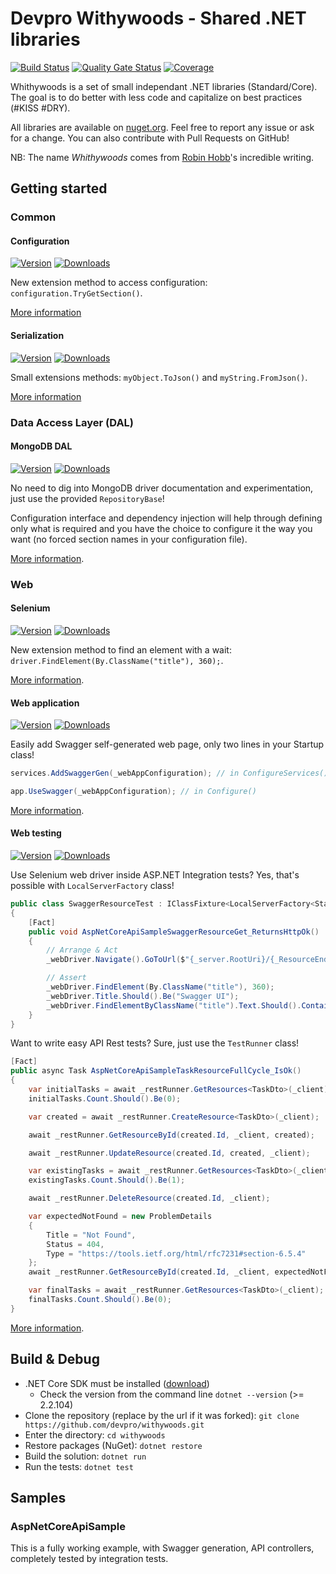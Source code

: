﻿# Devpro Withywoods - Shared .NET libraries

[![Build Status](https://dev.azure.com/devprofr/open-source/_apis/build/status/withywoods-CI?branchName=master)](https://dev.azure.com/devprofr/open-source/_build/latest?definitionId=12&branchName=master)
[![Quality Gate Status](https://sonarcloud.io/api/project_badges/measure?project=withywoods&metric=alert_status)](https://sonarcloud.io/dashboard?id=withywoods)
[![Coverage](https://sonarcloud.io/api/project_badges/measure?project=withywoods&metric=coverage)](https://sonarcloud.io/dashboard?id=withywoods)

Whithywoods is a set of small independant .NET libraries (Standard/Core). The goal is to do better with less code and capitalize on best practices (#KISS #DRY).

All libraries are available on [nuget.org](https://www.nuget.org/). Feel free to report any issue or ask for a change. You can also contribute with Pull Requests on GitHub!

NB: The name _Whithywoods_ comes from [Robin Hobb](https://twitter.com/robinhobb)'s incredible writing.

## Getting started

### Common

#### Configuration

[![Version](https://img.shields.io/nuget/v/Withywoods.Configuration.svg)](https://www.nuget.org/packages/Withywoods.Configuration/)
[![Downloads](https://img.shields.io/nuget/dt/Withywoods.Configuration.svg)](https://www.nuget.org/packages/Withywoods.Configuration/)

New extension method to access configuration: `configuration.TryGetSection()`.

[More information](./docs/Common.md)

#### Serialization

[![Version](https://img.shields.io/nuget/v/Withywoods.Serialization.svg)](https://www.nuget.org/packages/Withywoods.Serialization/)
[![Downloads](https://img.shields.io/nuget/dt/Withywoods.Serialization.svg)](https://www.nuget.org/packages/Withywoods.Serialization/)

Small extensions methods: `myObject.ToJson()` and `myString.FromJson()`.

[More information](./docs/Common.md)

### Data Access Layer (DAL)

#### MongoDB DAL

[![Version](https://img.shields.io/nuget/v/Withywoods.Dal.MongoDb.svg)](https://www.nuget.org/packages/Withywoods.Dal.MongoDb/)
[![Downloads](https://img.shields.io/nuget/dt/Withywoods.Dal.MongoDb.svg)](https://www.nuget.org/packages/Withywoods.Dal.MongoDb/)

No need to dig into MongoDB driver documentation and experimentation, just use the provided `RepositoryBase`!

Configuration interface and dependency injection will help through defining only what is required and you have the choice to configure it the way you want (no forced section names in your configuration file).

[More information](./docs/DalMongoDB.md).

### Web

#### Selenium

[![Version](https://img.shields.io/nuget/v/Withywoods.Selenium.svg)](https://www.nuget.org/packages/Withywoods.Selenium/)
[![Downloads](https://img.shields.io/nuget/dt/Withywoods.Selenium.svg)](https://www.nuget.org/packages/Withywoods.Selenium/)

New extension method to find an element with a wait: `driver.FindElement(By.ClassName("title"), 360);`.

[More information](./docs/Selenium.md).

#### Web application

[![Version](https://img.shields.io/nuget/v/Withywoods.AspNetCore.svg)](https://www.nuget.org/packages/Withywoods.AspNetCore/)
[![Downloads](https://img.shields.io/nuget/dt/Withywoods.AspNetCore.svg)](https://www.nuget.org/packages/Withywoods.AspNetCore/)

Easily add Swagger self-generated web page, only two lines in your Startup class!

```csharp
services.AddSwaggerGen(_webAppConfiguration); // in ConfigureServices()

app.UseSwagger(_webAppConfiguration); // in Configure()
```

[More information](./docs/WebApp.md).

#### Web testing

[![Version](https://img.shields.io/nuget/v/Withywoods.WebTesting.svg)](https://www.nuget.org/packages/Withywoods.WebTesting/)
[![Downloads](https://img.shields.io/nuget/dt/Withywoods.WebTesting.svg)](https://www.nuget.org/packages/Withywoods.WebTesting/)

Use Selenium web driver inside ASP.NET Integration tests? Yes, that's possible with `LocalServerFactory` class!

```csharp
public class SwaggerResourceTest : IClassFixture<LocalServerFactory<Startup>>, IDisposable
{
    [Fact]
    public void AspNetCoreApiSampleSwaggerResourceGet_ReturnsHttpOk()
    {
        // Arrange & Act
        _webDriver.Navigate().GoToUrl($"{_server.RootUri}/{_ResourceEndpoint}");

        // Assert
        _webDriver.FindElement(By.ClassName("title"), 360);
        _webDriver.Title.Should().Be("Swagger UI");
        _webDriver.FindElementByClassName("title").Text.Should().Contain("My API");
    }
}
```

Want to write easy API Rest tests? Sure, just use the `TestRunner` class!

```csharp
[Fact]
public async Task AspNetCoreApiSampleTaskResourceFullCycle_IsOk()
{
    var initialTasks = await _restRunner.GetResources<TaskDto>(_client);
    initialTasks.Count.Should().Be(0);

    var created = await _restRunner.CreateResource<TaskDto>(_client);

    await _restRunner.GetResourceById(created.Id, _client, created);

    await _restRunner.UpdateResource(created.Id, created, _client);

    var existingTasks = await _restRunner.GetResources<TaskDto>(_client);
    existingTasks.Count.Should().Be(1);

    await _restRunner.DeleteResource(created.Id, _client);

    var expectedNotFound = new ProblemDetails
    {
        Title = "Not Found",
        Status = 404,
        Type = "https://tools.ietf.org/html/rfc7231#section-6.5.4"
    };
    await _restRunner.GetResourceById(created.Id, _client, expectedNotFound, HttpStatusCode.NotFound, config => config.Excluding(x => x.Extensions));

    var finalTasks = await _restRunner.GetResources<TaskDto>(_client);
    finalTasks.Count.Should().Be(0);
}
```

[More information](./docs/WebTesting.md).

## Build & Debug

- .NET Core SDK must be installed ([download](https://dotnet.microsoft.com/download))
  - Check the version from the command line `dotnet --version` (>= 2.2.104)
- Clone the repository (replace by the url if it was forked): `git clone https://github.com/devpro/withywoods.git`
- Enter the directory: `cd withywoods`
- Restore packages (NuGet): `dotnet restore`
- Build the solution: `dotnet run`
- Run the tests: `dotnet test`

## Samples

### AspNetCoreApiSample

This is a fully working example, with Swagger generation, API controllers, completely tested by integration tests.
